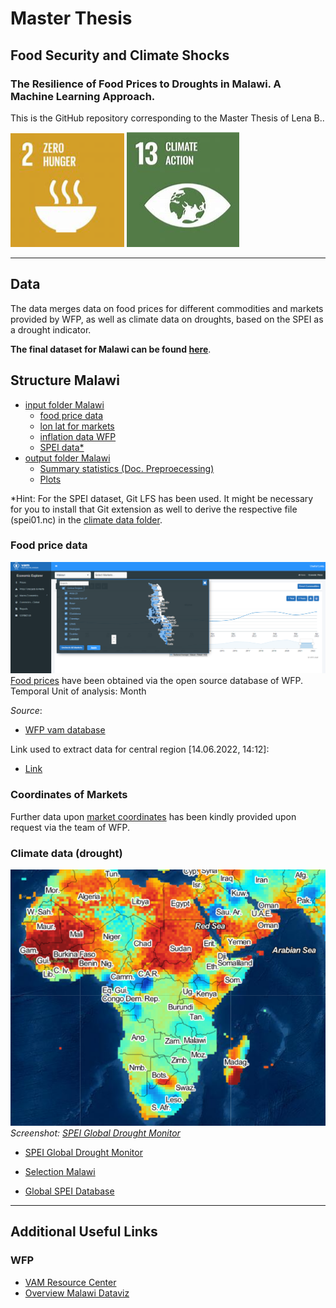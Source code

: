 # Master Thesis 
## Food Security and Climate Shocks
### The Resilience of Food Prices to Droughts in Malawi. A Machine Learning Approach.

This is the GitHub repository corresponding to the Master Thesis of Lena B..

![SDG-2.png](images/sdg-2.png) ![SDG-13.png](images/sdg-13.png) 

--------------------------------------------------------------------------
## Data
The data merges data on food prices for different commodities and markets provided by WFP, as well as climate data on droughts, based on the SPEI as a drought indicator.  

**The final dataset for Malawi can be found [here](output/Malawi/Malawi-final-dta.xlsx)**.

## Structure Malawi
- [input folder Malawi](input/Malawi)
  - [food price data](input/Malawi/food-price-dta/csv-prices)
  - [lon lat for markets](input/Malawi/food-price-dta/csv-lons-and-lats)
  - [inflation data WFP](input/Malawi/inflation-dta/WFP)
  - [SPEI data*](input/Malawi/climate-dta/spei01.nc)
- [output folder Malawi](output/Malawi)
  - [Summary statistics (Doc. Preproecessing)](output/Malawi/summary-statistics)
  - [Plots](output/Malawi/plots)

*Hint: For the SPEI dataset, Git LFS has been used. It might be necessary for
you to install that Git extension as well to derive the respective file (spei01.nc) in
the [climate data folder](input/Malawi/climate-dta/).
### Food price data
![Screenshot vam.png](images/screenshot-wfp-vam.png)
[Food prices](input/Malawi/food-price-dta/csv-prices) have been obtained via the open source database of WFP.  
Temporal Unit of analysis: Month  

_Source_:

- [WFP vam database](https://dataviz.vam.wfp.org/economic_explorer/prices)

Link used to extract data for central region [14.06.2022, 14:12]:  
- [Link](https://dataviz.vam.wfp.org/economic_explorer/prices)
### Coordinates of Markets
Further data upon [market coordinates](input/Malawi/food-price-dta/csv-lons-and-lats) has been kindly provided upon request via the team of WFP.

### Climate data (drought)
![Screenshot Spei database.png](images/screenshot-spei-database.png)  
_Screenshot: [SPEI Global Drought Monitor](https://spei.csic.es/spei_database/#map_name=spei01#map_position=1439)_
- [SPEI Global Drought Monitor](https://spei.csic.es/map/maps.html#months=1#month=4#year=2022)

- [Selection Malawi](https://spei.csic.es/map/maps.html#months=0#month=4#year=2022)
- [Global SPEI Database](https://spei.csic.es/database.html#p7)  




--------------------------------------------------------------
## Additional Useful Links

### WFP
- [VAM Resource Center](https://resources.vam.wfp.org/)
- [Overview Malawi Dataviz](https://dataviz.vam.wfp.org/version2/country/malawi)

